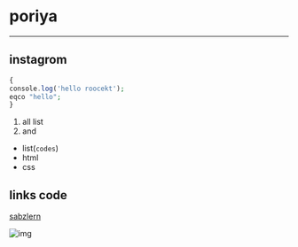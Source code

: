 # poriya
___

## instagrom
```php
{
console.log('hello roocekt');
eqco "hello";
}
```
1. all list
2. and
- list(`codes`)
 - html
 - css
## links code 

[sabzlern](https://sabzlearn.ir/lesson/43-25686/)

![img](https://encrypted-tbn0.gstatic.com/images?q=tbn:ANd9GcQM_Es1rxOm3WycdZYzlq2CoFEL9Yqymb7UWQ&usqp=CAU)
